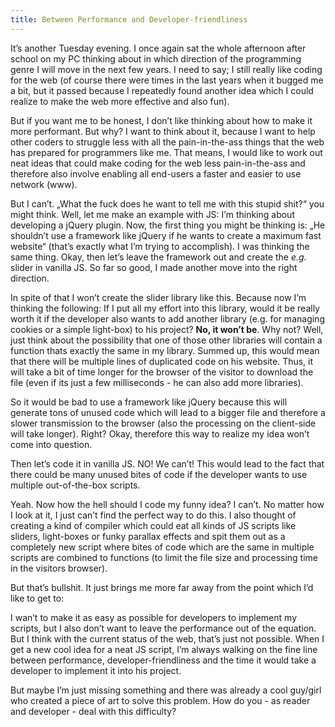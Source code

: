 ```yaml
---
title: Between Performance and Developer-friendliness
---
```


It’s another Tuesday evening. I once again sat the whole afternoon after school on my PC thinking about in which direction of the programming genre I will move in the next few years. I need to say; I still really like coding for the web (of course there were times in the last years when it bugged me a bit, but it passed because I repeatedly found another idea which I could realize to make the web more effective and also fun).

But if you want me to be honest, I don’t like thinking about how to make it more performant. But why? I want to think about it, because I want to help other coders to struggle less with all the pain-in-the-ass things that the web has prepared for programmers like me. That means, I would like to work out neat ideas that could make coding for the web less pain-in-the-ass and therefore also involve enabling all end-users a faster and easier to use network (www).

But I can’t. „What the fuck does he want to tell me with this stupid shit?“ you might think. Well, let me make an example with JS: I’m thinking about developing a jQuery plugin. Now, the first thing you might be thinking is: „He shouldn’t use a framework like jQuery if he wants to create a maximum fast website“ (that’s exactly what I’m trying to accomplish). I was thinking the same thing. Okay, then let’s leave the framework out and create the *e.g.* slider in vanilla JS. So far so good, I made another move into the right direction.

In spite of that I won’t create the slider library like this. Because now I’m thinking the following: If I put all my effort into this library, would it be really worth it if the developer also wants to add another library (e.g. for managing cookies or a simple light-box) to his project? **No, it won’t be**. Why not? Well, just think about the possibility that one of those other libraries will contain a function thats exactly the same in my library. Summed up, this would mean that there will be multiple lines of duplicated code on his website. Thus, it will take a bit of time longer for the browser of the visitor to download the file (even if its just a few milliseconds - he can also add more libraries).

So it would be bad to use a framework like jQuery because this will generate tons of unused code which will lead to a bigger file and therefore a slower transmission to the browser (also the processing on the client-side will take longer). Right? Okay, therefore this way to realize my idea won’t come into question.

Then let’s code it in vanilla JS. NO! We can’t! This would lead to the fact that there could be many unused bites of code if the developer wants to use multiple out-of-the-box scripts.

Yeah. Now how the hell should I code my funny idea? I can’t. No matter how I look at it, I just can’t find the perfect way to do this. I also thought of creating a kind of compiler which could eat all kinds of JS scripts like sliders, light-boxes or funky parallax effects and spit them out as a completely new script where bites of code which are the same in multiple scripts are combined to functions (to limit the file size and processing time in the visitors browser).

But that’s bullshit. It just brings me more far away from the point which I’d like to get to:

I wan’t to make it as easy as possible for developers to implement my scripts, but I also don’t want to leave the performance out of the equation. But I think with the current status of the web, that’s just not possible. When I get a new cool idea for a neat JS script, I’m always walking on the fine line between performance, developer-friendliness and the time it would take a developer to implement it into his project.

But maybe I’m just missing something and there was already a cool guy/girl who created a piece of art to solve this problem. How do you - as reader and developer - deal with this difficulty?